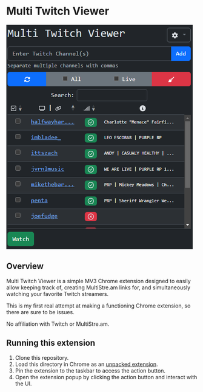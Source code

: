 # Multi Twitch Viewer

![Example Screenshot](docs/example-screenshot.png)

## Overview

Multi Twitch Viewer is a simple MV3 Chrome extension designed to easily allow keeping track of, creating MultiStre.am links for, and simultaneously watching your favorite Twitch streamers.

This is my first real attempt at making a functioning Chrome extension, so there are sure to be issues.

No affiliation with Twitch or MultiStre.am.

## Running this extension

1. Clone this repository.
2. Load this directory in Chrome as an [unpacked extension](https://developer.chrome.com/docs/extensions/mv3/getstarted/development-basics/#load-unpacked).
3. Pin the extension to the taskbar to access the action button.
4. Open the extension popup by clicking the action button and interact with the UI.
